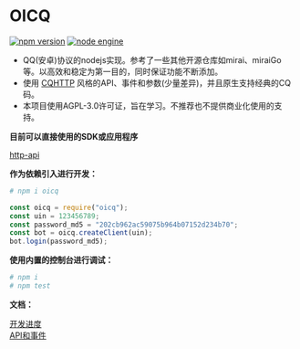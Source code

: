 # OICQ

[![npm version](https://img.shields.io/npm/v/oicq.svg?logo=npm)](https://www.npmjs.com/package/oicq)
[![node engine](https://img.shields.io/node/v/oicq.svg)](https://nodejs.org)

* QQ(安卓)协议的nodejs实现。参考了一些其他开源仓库如mirai、miraiGo等。以高效和稳定为第一目的，同时保证功能不断添加。  
* 使用 [CQHTTP](https://cqhttp.cc) 风格的API、事件和参数(少量差异)，并且原生支持经典的CQ码。  
* 本项目使用AGPL-3.0许可证，旨在学习。不推荐也不提供商业化使用的支持。

**目前可以直接使用的SDK或应用程序**

[http-api](https://github.com/takayama-lily/onebot)

**作为依赖引入进行开发：**

```bash
# npm i oicq
```

```js
const oicq = require("oicq");
const uin = 123456789;
const password_md5 = "202cb962ac59075b964b07152d234b70";
const bot = oicq.createClient(uin);
bot.login(password_md5);
```

**使用内置的控制台进行调试：**

```bash
# npm i
# npm test
```

**文档：**

[开发进度](./docs/project.md)  
[API和事件](./docs/api.md)
